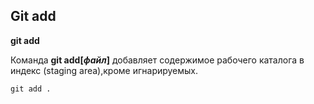 ## Git add

**git add**

Команда **git add[*файл*]** добавляет содержимое рабочего каталога в индекс (staging area),кроме игнарируемых.   

```bash=
git add .
```
